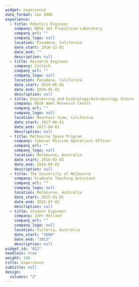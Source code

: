```yaml
---
widget: experience
date_format: Jan 2006
experience:
  - title: Robotics Engineer
    company: NASA Jet Propulsion Laboratory
    company_url: ""
    company_logo: null
    location: Pasadena, California
    date_start: 2018-12-01
    date_end: ""
    description: null
  - title: Research Engineer
    company: Caltech
    company_url: ""
    company_logo: null
    location: Pasadena, California
    date_start: 2019-06-01
    date_end: 2020-05-01
    description: null
  - title: Engineering and Exobiology/Astrobiology Intern
    company: NASA Ames Research Center
    company_url: ""
    company_logo: null
    location: Mountain View, California
    date_start: 2017-06-01
    date_end: 2017-09-01
    description: null
  - title: Melbourne Space Program
    company: Cubesat Mission Operations Officer
    company_url: ""
    company_logo: null
    location: Melbourne, Australia
    date_start: 2016-02-01
    date_end: 2016-08-01
    description: null
  - title: The University of Melbourne
    company: Graduate Teaching Assistant
    company_url: ""
    company_logo: null
    location: Melbourne, Australia
    date_start: 2015-01-01
    date_end: 2015-07-01
    description: null
  - title: Student Engineer
    company: John Holland
    company_url: ""
    company_logo: null
    location: Victoria, Australia
    date_start: "2009"
    date_end: "2013"
    description: null
widget_id: "022"
headless: true
weight: 140
title: Experience
subtitle: null
design:
  columns: "2"
---
```

